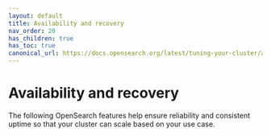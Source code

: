 ```yaml
---
layout: default
title: Availability and recovery
nav_order: 20
has_children: true
has_toc: true
canonical_url: https://docs.opensearch.org/latest/tuning-your-cluster/availability-and-recovery/index/
---
```


# Availability and recovery

The following OpenSearch features help ensure reliability and consistent uptime so that your cluster can scale based on your use case.
